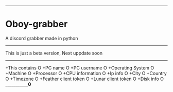 _____________________________________________
# Oboy-grabber
A discord grabber made in python
______________________________________________
This is just a beta version, Next uppdate soon
______________________________________________
+This contains               O
+PC name                     O
+PC username                 O
+Operating System            O
+Machine                     O
+Processor                   O
+CPU information             O
+Ip info                     O
+City                        O
+Country                     O
+Timezone                    O
+Feather client token        O
+Lunar client token          O
+Disk info                   O
_____________________________0__________________
